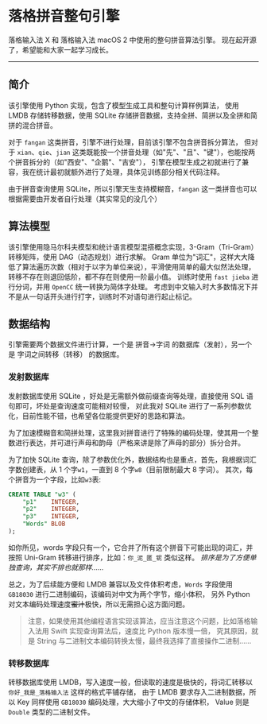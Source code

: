 # 落格拼音整句引擎

落格输入法 X 和 落格输入法 macOS 2 中使用的整句拼音算法引擎。
现在起开源了，希望能和大家一起学习成长。

---

## 简介

该引擎使用 Python 实现，包含了模型生成工具和整句计算样例算法，
使用 LMDB 存储转移数据，使用 SQLite 存储拼音数据，支持全拼、简拼以及全拼和简拼的混合拼音。

对于 `fangan` 这类拼音，引擎不进行处理，目前该引擎不包含拼音拆分算法，
但对于 `xian`、`qie`、`jian` 这类既能按一个拼音处理（如"先"、"且"、"键"），也能按两个拼音拆分的（如"西安"、"企鹅"、"吉安"），
引擎在模型生成之初就进行了兼容，我在统计最初就额外进行了处理，具体见训练部分相关代码注释。

由于拼音查询使用 SQLite，所以引擎天生支持模糊音，`fangan` 这一类拼音也可以根据需要由开发者自行处理（其实常见的没几个）

## 算法模型

该引擎使用隐马尔科夫模型和统计语言模型混搭概念实现，3-Gram（Tri-Gram）转移矩阵，使用 DAG（动态规划）进行求解。
Gram 单位为"词汇"，这样大大降低了算法遍历次数（相对于以字为单位来说），平滑使用简单的最大似然法处理，转移不存在则退回低阶，都不存在则使用一阶最小值。
训练时使用 `fast jieba` 进行分词，并用 `OpenCC` 统一转换为简体字处理。
考虑到中文输入时大多数情况下并不是从一句话开头进行打字，训练时不对语句进行起止标记。

## 数据结构

引擎需要两个数据文件进行计算，一个是 拼音->字词 的数据库（发射），另一个是 字词之间转移（转移） 的数据库。

### 发射数据库

发射数据库使用 SQLite ，好处是无需额外做前缀查询等处理，直接使用 SQL 语句即可，坏处是查询速度可能相对较慢，
对此我对 SQLite 进行了一系列参数优化，目前性能不错，也希望各位能提供更好的思路和算法。

为了加速模糊音和简拼处理，这里我对拼音进行了特殊的编码处理，使其用一个整数进行表达，并可进行声母和韵母（严格来讲是除了声母的部分）拆分合并。

为了加快 SQLite 查询，除了参数优化外，数据结构也是重点，首先，我根据词汇字数创建表，从 1 个字`w1`，一直到 8 个字`w8`（目前限制最大 8 字词）。
其次，每个拼音为一个字段，比如`w3`表:
```sql
CREATE TABLE "w3" (
	"p1"	INTEGER,
	"p2"	INTEGER,
	"p3"	INTEGER,
	"Words"	BLOB
);
```
如你所见，words 字段只有一个，它合并了所有这个拼音下可能出现的词汇，并按照 Uni-Gram 转移进行排序，比如：`你_泥_匿_铌` 类似这样。
_排序是为了方便单独查询，其实不排也就那样……_

总之，为了后续能方便和 LMDB 兼容以及文件体积考虑，`Words` 字段使用 `GB18030` 进行二进制编码，该编码对中文为两个字节，缩小体积，
另外 Python 对文本编码处理速度~~蜜汁~~极快，所以无需担心这方面问题。

> 注意，如果使用其他编程语言实现该算法，应当注意这个问题，比如落格输入法用 Swift 实现查询算法后，速度比 Python 版本慢一倍，
>究其原因，就是 String 与二进制文本编码转换太慢，最终我选择了直接操作二进制……

### 转移数据库

转移数据库使用 LMDB，写入速度一般，但读取的速度是极快的，将词汇转移以 `你好_我是_落格输入法` 这样的格式平铺存储，
由于 LMDB 要求存入二进制数据，所以 Key 同样使用 `GB18030` 编码处理，大大缩小了中文的存储体积， Value 则是 `Double` 类型的二进制文件。


